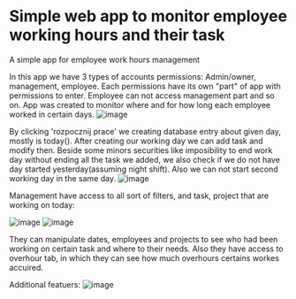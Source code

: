 # Simple web app to monitor employee working hours and their task
A simple app for employee work hours management

In this app we have 3 types of accounts permissions: Admin/owner, management, employee. Each permissions have its own "part" of app with permissions to enter. Employee can not access management part and so on.
App was created to monitor where and for how long each employee worked in certain days.
![image](https://user-images.githubusercontent.com/90956337/229802985-ffe23d5b-ccfb-4af7-9aef-19793b165da8.png)

By clicking 'rozpocznij prace' we creating database entry about given day, mostly is today(). After creating our working day we can add task and modify then. Beside some minors securities like imposibility to end work day without ending all the task we added, we also check if we do not have day started yesterday(assuming night shift).
Also we can not start second working day in the same day.
![image](https://user-images.githubusercontent.com/90956337/229806536-53a8df91-b99a-4bcd-a3c1-3c05d4aab73a.png)

Management have access to all sort of filters, and task, project that are working on today:

![image](https://user-images.githubusercontent.com/90956337/229804411-2478e7ba-e8fd-4e32-906e-69f96757893f.png)
![image](https://user-images.githubusercontent.com/90956337/229805687-ba1cd0e6-704b-4e57-a200-0387fa7e7449.png)

They can manipulate dates, employees and projects to see who had been working on certain task and where to their needs.
Also they have access to overhour tab, in which they can see how much overhours certains workes accuired. 

Additional featuers:
![image](https://github.com/przemek-procyk/Employee-work-registrator/assets/90956337/511baca9-9535-466f-9e86-7e5a812a0f39)
